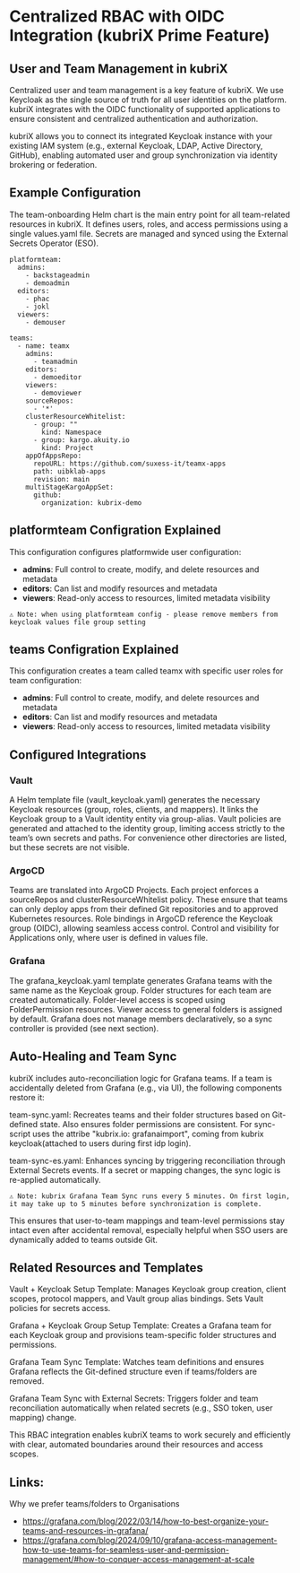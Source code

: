 # Centralized RBAC with OIDC Integration (kubriX Prime Feature)

## User and Team Management in kubriX

Centralized user and team management is a key feature of kubriX. We use Keycloak as the single source of truth for all user identities on the platform. kubriX integrates with the OIDC functionality of supported applications to ensure consistent and centralized authentication and authorization.

kubriX allows you to connect its integrated Keycloak instance with your existing IAM system (e.g., external Keycloak, LDAP, Active Directory, GitHub), enabling automated user and group synchronization via identity brokering or federation.

## Example Configuration

The team-onboarding Helm chart is the main entry point for all team-related resources in kubriX. It defines users, roles, and access permissions using a single values.yaml file. Secrets are managed and synced using the External Secrets Operator (ESO).

```
platformteam:
  admins:
    - backstageadmin
    - demoadmin
  editors:
    - phac
    - jokl
  viewers:
    - demouser

teams:
  - name: teamx
    admins:
      - teamadmin
    editors:
      - demoeditor
    viewers:
      - demoviewer
    sourceRepos:
      - '*'
    clusterResourceWhitelist:
      - group: ""
        kind: Namespace
      - group: kargo.akuity.io
        kind: Project
    appOfAppsRepo:
      repoURL: https://github.com/suxess-it/teamx-apps
      path: uibklab-apps
      revision: main
    multiStageKargoAppSet:
      github:
        organization: kubrix-demo
```
## platformteam Configration Explained

This configuration configures platformwide user configuration:

* **admins**: Full control to create, modify, and delete resources and metadata
* **editors**: Can list and modify resources and metadata
* **viewers**: Read-only access to resources, limited metadata visibility

````
⚠️ Note: when using platformteam config - please remove members from keycloak values file group setting
````

## teams Configration Explained

This configuration creates a team called teamx with specific user roles for team configuration:

* **admins**: Full control to create, modify, and delete resources and metadata
* **editors**: Can list and modify resources and metadata
* **viewers**: Read-only access to resources, limited metadata visibility

## Configured Integrations

### Vault

A Helm template file (vault_keycloak.yaml) generates the necessary Keycloak resources (group, roles, clients, and mappers). It links the Keycloak group to a Vault identity entity via group-alias. Vault policies are generated and attached to the identity group, limiting access strictly to the team’s own secrets and paths. For convenience other directories are listed, but these secrets are not visible.

### ArgoCD

Teams are translated into ArgoCD Projects. Each project enforces a sourceRepos and clusterResourceWhitelist policy. These ensure that teams can only deploy apps from their defined Git repositories and to approved Kubernetes resources. Role bindings in ArgoCD reference the Keycloak group (OIDC), allowing seamless access control. Control and visibility for Applications only, where user is defined in values file.

### Grafana

The grafana_keycloak.yaml template generates Grafana teams with the same name as the Keycloak group. Folder structures for each team are created automatically. Folder-level access is scoped using FolderPermission resources. Viewer access to general folders is assigned by default. Grafana does not manage members declaratively, so a sync controller is provided (see next section).


## Auto-Healing and Team Sync

kubriX includes auto-reconciliation logic for Grafana teams. If a team is accidentally deleted from Grafana (e.g., via UI), the following components restore it:

team-sync.yaml: Recreates teams and their folder structures based on Git-defined state. Also ensures folder permissions are consistent. For sync-script uses the attribe "kubrix.io: grafanaimport", coming from kubrix keycloak(attached to users during first idp login).

team-sync-es.yaml: Enhances syncing by triggering reconciliation through External Secrets events. If a secret or mapping changes, the sync logic is re-applied automatically.
````
⚠️ Note: kubrix Grafana Team Sync runs every 5 minutes. On first login, it may take up to 5 minutes before synchronization is complete.
````
This ensures that user-to-team mappings and team-level permissions stay intact even after accidental removal, especially helpful when SSO users are dynamically added to teams outside Git.

## Related Resources and Templates

Vault + Keycloak Setup Template: Manages Keycloak group creation, client scopes, protocol mappers, and Vault group alias bindings. Sets Vault policies for secrets access.

Grafana + Keycloak Group Setup Template: Creates a Grafana team for each Keycloak group and provisions team-specific folder structures and permissions.

Grafana Team Sync Template: Watches team definitions and ensures Grafana reflects the Git-defined structure even if teams/folders are removed.

Grafana Team Sync with External Secrets: Triggers folder and team reconciliation automatically when related secrets (e.g., SSO token, user mapping) change.

This RBAC integration enables kubriX teams to work securely and efficiently with clear, automated boundaries around their resources and access scopes.

## Links:

Why we prefer teams/folders to Organisations
- https://grafana.com/blog/2022/03/14/how-to-best-organize-your-teams-and-resources-in-grafana/
- https://grafana.com/blog/2024/09/10/grafana-access-management-how-to-use-teams-for-seamless-user-and-permission-management/#how-to-conquer-access-management-at-scale